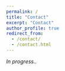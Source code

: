 ```yaml
---
permalink: /
title: "Contact"
excerpt: "Contact"
author_profile: true
redirect_from: 
  - /contact/
  - /contact.html
---
```


*In progress..*
